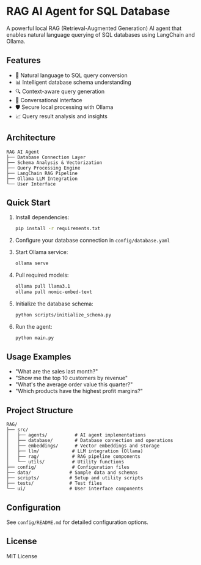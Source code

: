 # RAG AI Agent for SQL Database

A powerful local RAG (Retrieval-Augmented Generation) AI agent that enables natural language querying of SQL databases using LangChain and Ollama.

## Features

- 🤖 Natural language to SQL query conversion
- 📊 Intelligent database schema understanding
- 🔍 Context-aware query generation
- 💬 Conversational interface
- 🛡️ Secure local processing with Ollama
- 📈 Query result analysis and insights

## Architecture

```
RAG AI Agent
├── Database Connection Layer
├── Schema Analysis & Vectorization
├── Query Processing Engine
├── LangChain RAG Pipeline
├── Ollama LLM Integration
└── User Interface
```

## Quick Start

1. Install dependencies:
   ```bash
   pip install -r requirements.txt
   ```

2. Configure your database connection in `config/database.yaml`

3. Start Ollama service:
   ```bash
   ollama serve
   ```

4. Pull required models:
   ```bash
   ollama pull llama3.1
   ollama pull nomic-embed-text
   ```

5. Initialize the database schema:
   ```bash
   python scripts/initialize_schema.py
   ```

6. Run the agent:
   ```bash
   python main.py
   ```

## Usage Examples

- "What are the sales last month?"
- "Show me the top 10 customers by revenue"
- "What's the average order value this quarter?"
- "Which products have the highest profit margins?"

## Project Structure

```
RAG/
├── src/
│   ├── agents/          # AI agent implementations
│   ├── database/        # Database connection and operations
│   ├── embeddings/      # Vector embeddings and storage
│   ├── llm/            # LLM integration (Ollama)
│   ├── rag/            # RAG pipeline components
│   └── utils/          # Utility functions
├── config/             # Configuration files
├── data/              # Sample data and schemas
├── scripts/           # Setup and utility scripts
├── tests/             # Test files
└── ui/                # User interface components
```

## Configuration

See `config/README.md` for detailed configuration options.

## License

MIT License
